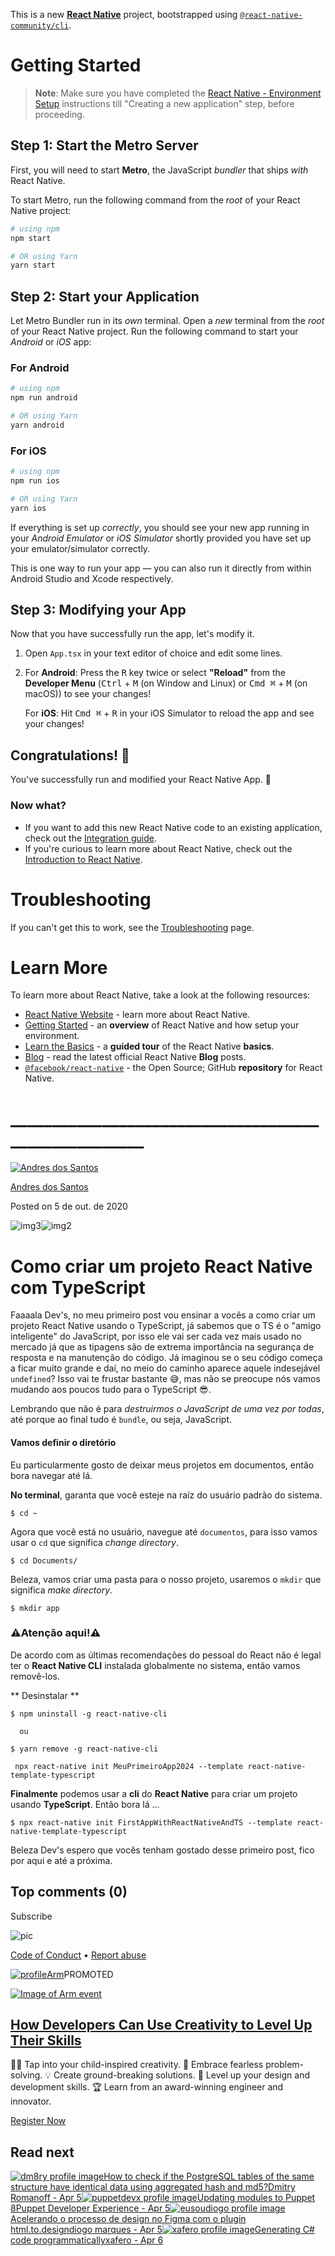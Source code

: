 This is a new [**React Native**](https://reactnative.dev) project, bootstrapped using [`@react-native-community/cli`](https://github.com/react-native-community/cli).

# Getting Started

>**Note**: Make sure you have completed the [React Native - Environment Setup](https://reactnative.dev/docs/environment-setup) instructions till "Creating a new application" step, before proceeding.

## Step 1: Start the Metro Server

First, you will need to start **Metro**, the JavaScript _bundler_ that ships _with_ React Native.

To start Metro, run the following command from the _root_ of your React Native project:

```bash
# using npm
npm start

# OR using Yarn
yarn start
```

## Step 2: Start your Application

Let Metro Bundler run in its _own_ terminal. Open a _new_ terminal from the _root_ of your React Native project. Run the following command to start your _Android_ or _iOS_ app:

### For Android

```bash
# using npm
npm run android

# OR using Yarn
yarn android
```

### For iOS

```bash
# using npm
npm run ios

# OR using Yarn
yarn ios
```

If everything is set up _correctly_, you should see your new app running in your _Android Emulator_ or _iOS Simulator_ shortly provided you have set up your emulator/simulator correctly.

This is one way to run your app — you can also run it directly from within Android Studio and Xcode respectively.

## Step 3: Modifying your App

Now that you have successfully run the app, let's modify it.

1. Open `App.tsx` in your text editor of choice and edit some lines.
2. For **Android**: Press the <kbd>R</kbd> key twice or select **"Reload"** from the **Developer Menu** (<kbd>Ctrl</kbd> + <kbd>M</kbd> (on Window and Linux) or <kbd>Cmd ⌘</kbd> + <kbd>M</kbd> (on macOS)) to see your changes!

   For **iOS**: Hit <kbd>Cmd ⌘</kbd> + <kbd>R</kbd> in your iOS Simulator to reload the app and see your changes!

## Congratulations! :tada:

You've successfully run and modified your React Native App. :partying_face:

### Now what?

- If you want to add this new React Native code to an existing application, check out the [Integration guide](https://reactnative.dev/docs/integration-with-existing-apps).
- If you're curious to learn more about React Native, check out the [Introduction to React Native](https://reactnative.dev/docs/getting-started).

# Troubleshooting

If you can't get this to work, see the [Troubleshooting](https://reactnative.dev/docs/troubleshooting) page.

# Learn More

To learn more about React Native, take a look at the following resources:

- [React Native Website](https://reactnative.dev) - learn more about React Native.
- [Getting Started](https://reactnative.dev/docs/environment-setup) - an **overview** of React Native and how setup your environment.
- [Learn the Basics](https://reactnative.dev/docs/getting-started) - a **guided tour** of the React Native **basics**.
- [Blog](https://reactnative.dev/blog) - read the latest official React Native **Blog** posts.
- [`@facebook/react-native`](https://github.com/facebook/react-native) - the Open Source; GitHub **repository** for React Native.



#  _____________________________________________________

[![Andres dos Santos](https://media.dev.to/cdn-cgi/image/width=50,height=50,fit=cover,gravity=auto,format=auto/https%3A%2F%2Fdev-to-uploads.s3.amazonaws.com%2Fuploads%2Fuser%2Fprofile_image%2F482278%2F0365a0b9-779c-472f-8f5f-2e3395497de4.jpeg)](https://dev.to/andresdosantos)

[Andres dos Santos](https://dev.to/andresdosantos)

Posted on 5 de out. de 2020

![img](https://dev.to/assets/sparkle-heart-5f9bee3767e18deb1bb725290cb151c25234768a0e9a2bd39370c382d02920cf.svg)3![img](https://dev.to/assets/multi-unicorn-b44d6f8c23cdd00964192bedc38af3e82463978aa611b4365bd33a0f1f4f3e97.svg)2

# Como criar um projeto React Native com TypeScript

Faaaala Dev's, no meu primeiro post vou ensinar a vocês a como criar um projeto React Native usando o TypeScript, já sabemos que o TS é o "amigo inteligente" do JavaScript, por isso ele vai ser cada vez mais usado no mercado já que as tipagens são de extrema importância na segurança de resposta e na manutenção do código. Já imaginou se o seu código começa a ficar muito grande e daí, no meio do caminho aparece aquele indesejável `undefined`? Isso vai te frustar bastante 😅, mas não se preocupe nós vamos mudando aos poucos tudo para o TypeScript 😎.

Lembrando que não é para *destruirmos o JavaScript de uma vez por todas*, até porque ao final tudo é `bundle`, ou seja, JavaScript.

#### Vamos definir o diretório

Eu particularmente gosto de deixar meus projetos em documentos, então bora navegar até lá.

**No terminal**, garanta que você esteje na raíz do usuário padrão do sistema.

```
$ cd ~
```



Agora que você está no usuário, navegue até `documentos`, para isso vamos usar o `cd` que significa *change directory*.

```
$ cd Documents/
```



Beleza, vamos criar uma pasta para o nosso projeto, usaremos o `mkdir` que significa *make directory*.

```
$ mkdir app
```



### ⚠️Atenção aqui!⚠️

De acordo com as últimas recomendações do pessoal do React não é legal ter o **React Native CLI** instalada globalmente no sistema, então vamos removê-los.

** Desinstalar **

```
$ npm uninstall -g react-native-cli

  ou

$ yarn remove -g react-native-cli
```



```
 npx react-native init MeuPrimeiroApp2024 --template react-native-template-typescript
```



**Finalmente** podemos usar a **cli** do **React Native** para criar um projeto usando **TypeScript**. Então bora lá ...

```
$ npx react-native init FirstAppWithReactNativeAndTS --template react-native-template-typescript 
```



Beleza Dev's espero que vocês tenham gostado desse primeiro post, fico por aqui e até a próxima.

## Top comments (0)

Subscribe

![pic](https://media.dev.to/cdn-cgi/image/width=256,height=,fit=scale-down,gravity=auto,format=auto/https%3A%2F%2Fdev-to-uploads.s3.amazonaws.com%2Fuploads%2Farticles%2F8j7kvp660rqzt99zui8e.png)

[Code of Conduct](https://dev.to/code-of-conduct) • [Report abuse](https://dev.to/report-abuse)

[![profile](https://media.dev.to/cdn-cgi/image/width=64,height=64,fit=cover,gravity=auto,format=auto/https%3A%2F%2Fdev-to-uploads.s3.amazonaws.com%2Fuploads%2Forganization%2Fprofile_image%2F7412%2F255b473d-659f-4668-b287-7895ee4a5edc.png)Arm](https://dev.to/armdevs)PROMOTED



[![Image of Arm event](https://res.cloudinary.com/practicaldev/image/fetch/s--50E_OCJP--/c_limit%2Cf_auto%2Cfl_progressive%2Cq_100%2Cw_775/https://i.imgur.com/vlc4oYK.png)](https://events.devhubtv.arm.com/ruthamos?utm_source=devto&utm_medium=display&utm_content=banner_static_speaker-blue_join&utm_campaign=mk24_developer_armtv_2023_thirdparty_mediabuy_na)

## [How Developers Can Use Creativity to Level Up Their Skills](https://events.devhubtv.arm.com/ruthamos?utm_source=devto&utm_medium=display&utm_content=banner_static_speaker-blue_join&utm_campaign=mk24_developer_armtv_2023_thirdparty_mediabuy_na)

🧒🏽 Tap into your child-inspired creativity.
🤝 Embrace fearless problem-solving.
💡 Create ground-breaking solutions.
🔑 Level up your design and development skills.
🏆 Learn from an award-winning engineer and innovator.

[Register Now](https://events.devhubtv.arm.com/ruthamos?utm_source=devto&utm_medium=display&utm_content=banner_static_speaker-blue_join&utm_campaign=mk24_developer_armtv_2023_thirdparty_mediabuy_na)

## Read next

[![dm8ry profile image](https://media.dev.to/cdn-cgi/image/width=100,height=100,fit=cover,gravity=auto,format=auto/https%3A%2F%2Fdev-to-uploads.s3.amazonaws.com%2Fuploads%2Fuser%2Fprofile_image%2F928458%2F76bb4163-4c01-4eb0-8c4f-838d2089f9fa.jpeg)How to check if the PostgreSQL tables of the same structure have identical data using aggregated hash and md5?Dmitry Romanoff - Apr 5](https://dev.to/dm8ry/how-to-check-if-the-postgresql-tables-of-the-same-structure-have-identical-data-using-aggregated-hash-and-md5-4pnp)[![puppetdevx profile image](https://media.dev.to/cdn-cgi/image/width=100,height=100,fit=cover,gravity=auto,format=auto/https%3A%2F%2Fdev-to-uploads.s3.amazonaws.com%2Fuploads%2Fuser%2Fprofile_image%2F807059%2F56b1a215-fafe-4ee2-a36e-461e05ad3a39.png)Updating modules to Puppet 8Puppet Developer Experience - Apr 5](https://dev.to/puppet/updating-modules-to-puppet-8-58h3)[![eusoudiogo profile image](https://media.dev.to/cdn-cgi/image/width=100,height=100,fit=cover,gravity=auto,format=auto/https%3A%2F%2Fdev-to-uploads.s3.amazonaws.com%2Fuploads%2Fuser%2Fprofile_image%2F1396099%2Ff1f8be59-68a5-49a9-9451-677cbd792a13.png)Acelerando o processo de design no Figma com o plugin html.to.designdiogo marques - Apr 5](https://dev.to/somosguix/acelerando-o-processo-de-design-no-figma-com-o-plugin-htmltodesign-5g0f)[![xafero profile image](https://media.dev.to/cdn-cgi/image/width=100,height=100,fit=cover,gravity=auto,format=auto/https%3A%2F%2Fdev-to-uploads.s3.amazonaws.com%2Fuploads%2Fuser%2Fprofile_image%2F1408956%2F588f5a12-1834-4914-89f8-190b8fb4404a.png)Generating C# code programmaticallyxafero - Apr 6](https://dev.to/xafero/generating-c-code-programmatically-5981)
